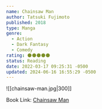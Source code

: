 ```yaml
---
name: Chainsaw Man
author: Tatsuki Fujimoto
published: 2018
type: Manga
genre:
  - Action
  - Dark Fantasy
  - Comedy
rating: 🌑🌑🌑🌑🌑
status: Reading
date: 2022-03-17 09:25:31 -0500
updated: 2024-06-16 16:55:29 -0500
---
```


![[chainsaw-man.jpg|300]]

Book Link: [Chainsaw Man](https://myanimelist.net/manga/116778/Chainsaw_Man)
